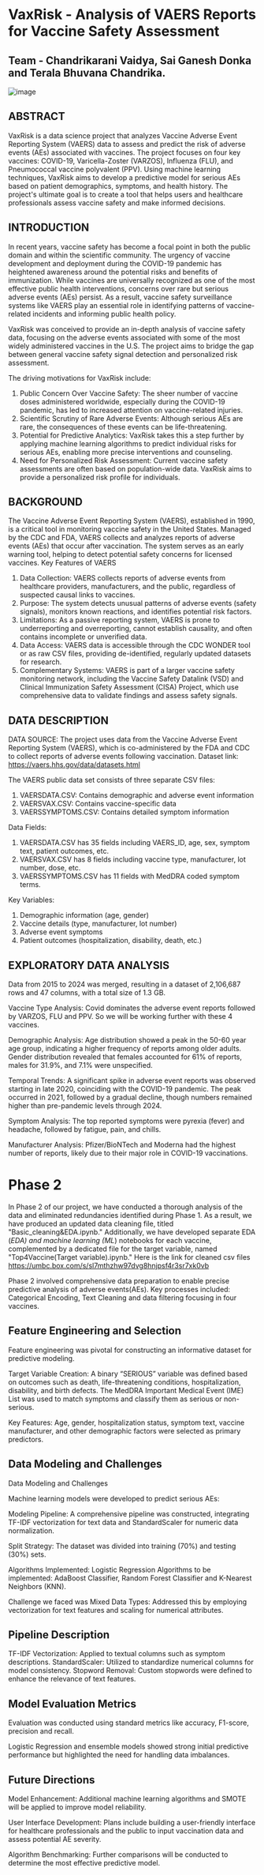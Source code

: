 # VaxRisk - Analysis of VAERS Reports for Vaccine Safety Assessment
## Team - Chandrikarani Vaidya, Sai Ganesh Donka and Terala Bhuvana Chandrika.

![image](https://github.com/user-attachments/assets/998493df-d465-4fa7-bef5-c8c7e188f618)

## ABSTRACT
VaxRisk is a data science project that analyzes Vaccine Adverse Event Reporting System (VAERS) data to assess and predict the risk of adverse events (AEs) associated with vaccines. The project focuses on four key vaccines: COVID-19, Varicella-Zoster (VARZOS), Influenza (FLU), and Pneumococcal vaccine polyvalent (PPV). Using machine learning techniques, VaxRisk aims to develop a predictive model for serious AEs based on patient demographics, symptoms, and health history. The project's ultimate goal is to create a tool that helps users and healthcare professionals assess vaccine safety and make informed decisions.

## INTRODUCTION
In recent years, vaccine safety has become a focal point in both the public domain and within the scientific community. The urgency of vaccine development and deployment during the COVID-19 pandemic has heightened awareness around the potential risks and benefits of immunization. While vaccines are universally recognized as one of the most effective public health interventions, concerns over rare but serious adverse events (AEs) persist. As a result, vaccine safety surveillance systems like VAERS play an essential role in identifying patterns of vaccine-related incidents and informing public health policy.

VaxRisk was conceived to provide an in-depth analysis of vaccine safety data, focusing on the adverse events associated with some of the most widely administered vaccines in the U.S. The project aims to bridge the gap between general vaccine safety signal detection and personalized risk assessment. 

The driving motivations for VaxRisk include:
1. Public Concern Over Vaccine Safety: The sheer number of vaccine doses administered worldwide, especially during the COVID-19 pandemic, has led to increased attention on vaccine-related injuries.
2. Scientific Scrutiny of Rare Adverse Events: Although serious AEs are rare, the consequences of these events can be life-threatening.
3. Potential for Predictive Analytics: VaxRisk takes this a step further by applying machine learning algorithms to predict individual risks for serious AEs, enabling more precise interventions and counseling.
4. Need for Personalized Risk Assessment: Current vaccine safety assessments are often based on population-wide data. VaxRisk aims to provide a personalized risk profile for individuals.

## BACKGROUND
The Vaccine Adverse Event Reporting System (VAERS), established in 1990, is a critical tool in monitoring vaccine safety in the United States. Managed by the CDC and FDA, VAERS collects and analyzes reports of adverse events (AEs) that occur after vaccination. The system serves as an early warning tool, helping to detect potential safety concerns for licensed vaccines.
Key Features of VAERS
1. Data Collection: VAERS collects reports of adverse events from healthcare providers, manufacturers, and the public, regardless of suspected causal links to vaccines.
2. Purpose: The system detects unusual patterns of adverse events (safety signals), monitors known reactions, and identifies potential risk factors.
3. Limitations: As a passive reporting system, VAERS is prone to underreporting and overreporting, cannot establish causality, and often contains incomplete or unverified data.
4. Data Access: VAERS data is accessible through the CDC WONDER tool or as raw CSV files, providing de-identified, regularly updated datasets for research.
5. Complementary Systems: VAERS is part of a larger vaccine safety monitoring network, including the Vaccine Safety Datalink (VSD) and Clinical Immunization Safety Assessment (CISA) Project, which use comprehensive data to validate findings and assess safety signals.

## DATA DESCRIPTION
DATA SOURCE: The project uses data from the Vaccine Adverse Event Reporting System (VAERS), which is co-administered by the FDA and CDC to collect reports of adverse events following vaccination.
Dataset link: https://vaers.hhs.gov/data/datasets.html

The VAERS public data set consists of three separate CSV files:
1. VAERSDATA.CSV: Contains demographic and adverse event information
2. VAERSVAX.CSV: Contains vaccine-specific data
3. VAERSSYMPTOMS.CSV: Contains detailed symptom information

Data Fields:
1. VAERSDATA.CSV has 35 fields including VAERS_ID, age, sex, symptom text, patient outcomes, etc.
2. VAERSVAX.CSV has 8 fields including vaccine type, manufacturer, lot number, dose, etc.
3. VAERSSYMPTOMS.CSV has 11 fields with MedDRA coded symptom terms.

Key Variables:
1. Demographic information (age, gender)
2. Vaccine details (type, manufacturer, lot number)
3. Adverse event symptoms
4. Patient outcomes (hospitalization, disability, death, etc.)

## EXPLORATORY DATA ANALYSIS
Data from 2015 to 2024 was merged, resulting in a dataset of 2,106,687 rows and 47 columns, with a total size of 1.3 GB.

Vaccine Type Analysis: Covid dominates the adverse event reports followed by VARZOS, FLU and PPV. So we will be working further with these 4 vaccines.

Demographic Analysis: Age distribution showed a peak in the 50-60 year age group, indicating a higher frequency of reports among older adults.
Gender distribution revealed that females accounted for 61% of reports, males for 31.9%, and 7.1% were unspecified.

Temporal Trends: A significant spike in adverse event reports was observed starting in late 2020, coinciding with the COVID-19 pandemic. The peak occurred in 2021, followed by a gradual decline, though numbers remained higher than pre-pandemic levels through 2024.

Symptom Analysis: The top reported symptoms were pyrexia (fever) and headache, followed by fatigue, pain, and chills.

Manufacturer Analysis: Pfizer/BioNTech and Moderna had the highest number of reports, likely due to their major role in COVID-19 vaccinations.

# Phase 2
In Phase 2 of our project, we have conducted a thorough analysis of the data and eliminated redundancies identified during Phase 1. As a result, we have produced an updated data cleaning file, titled "Basic_cleaning&EDA.ipynb." Additionally, we have developed separate EDA (*_EDA) and machine learning (ML_*) notebooks for each vaccine, complemented by a dedicated file for the target variable, named "Top4Vaccine(Target variable).ipynb." 
Here is the link for cleaned csv files
https://umbc.box.com/s/sl7mthzhw97dvg8hnjpsf4r3sr7xk0vb

Phase 2 involved comprehensive data preparation to enable precise predictive analysis of adverse events(AEs). Key processes included: Categorical Encoding, Text Cleaning and data filtering focusing in four vaccines.

## Feature Engineering and Selection
Feature engineering was pivotal for constructing an informative dataset for predictive modeling.

Target Variable Creation: A binary “SERIOUS” variable was defined based on outcomes such as death, life-threatening conditions, hospitalization, disability, and birth defects. The MedDRA Important Medical Event (IME) List was used to match symptoms and classify them as serious or non-serious.

Key Features: Age, gender, hospitalization status, symptom text, vaccine manufacturer, and other demographic factors were selected as primary predictors.

## Data Modeling and Challenges
Data Modeling and Challenges

Machine learning models were developed to predict serious AEs:

Modeling Pipeline: A comprehensive pipeline was constructed, integrating TF-IDF vectorization for text data and StandardScaler for numeric data normalization.

Split Strategy: The dataset was divided into training (70%) and testing (30%) sets.

Algorithms Implemented: Logistic Regression
Algorithms to be implemented: AdaBoost Classifier, Random Forest Classifier and K-Nearest Neighbors (KNN).

Challenge we faced was Mixed Data Types: Addressed this by employing vectorization for text features and scaling for numerical attributes.

## Pipeline Description
TF-IDF Vectorization: Applied to textual columns such as symptom descriptions.
StandardScaler: Utilized to standardize numerical columns for model consistency.
Stopword Removal: Custom stopwords were defined to enhance the relevance of text features.

## Model Evaluation Metrics
Evaluation was conducted using standard metrics like accuracy, F1-score, precision and recall.

Logistic Regression and ensemble models showed strong initial predictive performance but highlighted the need for handling data imbalances.

## Future Directions

Model Enhancement: Additional machine learning algorithms and SMOTE will be applied to improve model reliability.

User Interface Development: Plans include building a user-friendly interface for healthcare professionals and the public to input vaccination data and assess potential AE severity.

Algorithm Benchmarking: Further comparisons will be conducted to determine the most effective predictive model.
